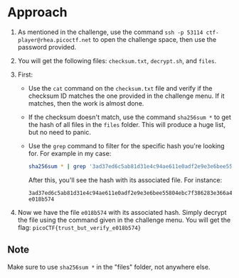 # Approach

1. As mentioned in the challenge, use the command `ssh -p 53114 ctf-player@rhea.picoctf.net` to open the challenge space, then use the password provided.
2. You will get the following files: `checksum.txt`, `decrypt.sh`, and `files`.
3. First:
    - Use the `cat` command on the `checksum.txt` file and verify if the checksum ID matches the one provided in the challenge menu. If it matches, then the work is almost done.
    - If the checksum doesn't match, use the command `sha256sum *` to get the hash of all files in the `files` folder. This will produce a huge list, but no need to panic.
    - Use the `grep` command to filter for the specific hash you're looking for. For example in my case:
      
      ```bash
      sha256sum * | grep '3ad37ed6c5ab81d31e4c94ae611e0adf2e9e3e6bee55804ebc7f386283e366a4'
      ```
      After this, you'll see the hash with its associated file. For instance:
      
      ```
      3ad37ed6c5ab81d31e4c94ae611e0adf2e9e3e6bee55804ebc7f386283e366a4  e018b574
      ```

4. Now we have the file `e018b574` with its associated hash. Simply decrypt the file using the command given in the challenge menu. You will get the flag:  `picoCTF{trust_but_verify_e018b574}`

## Note
Make sure to use `sha256sum *` in the "files" folder, not anywhere else.   
